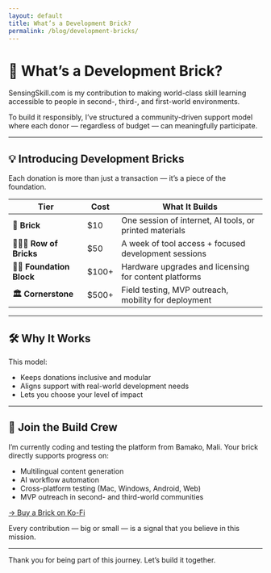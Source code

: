 ```yaml
---
layout: default
title: What’s a Development Brick?
permalink: /blog/development-bricks/
---
```


# 🧱 What’s a Development Brick?

SensingSkill.com is my contribution to making world-class skill learning accessible to people in second-, third-, and first-world environments.

To build it responsibly, I’ve structured a community-driven support model where each donor — regardless of budget — can meaningfully participate.

---

## 💡 Introducing Development Bricks

Each donation is more than just a transaction — it’s a piece of the foundation.

| Tier               | Cost      | What It Builds |
|--------------------|-----------|----------------|
| **🧱 Brick**        | $10       | One session of internet, AI tools, or printed materials |
| **🧱🧱🧱 Row of Bricks** | $50   | A week of tool access + focused development sessions |
| **🧱🔧 Foundation Block** | $100+ | Hardware upgrades and licensing for content platforms |
| **🏛️ Cornerstone** | $500+     | Field testing, MVP outreach, mobility for deployment |

---

## 🛠️ Why It Works

This model:
- Keeps donations inclusive and modular
- Aligns support with real-world development needs
- Lets you choose your level of impact

---

## 🤝 Join the Build Crew

I’m currently coding and testing the platform from Bamako, Mali. Your brick directly supports progress on:

- Multilingual content generation
- AI workflow automation
- Cross-platform testing (Mac, Windows, Android, Web)
- MVP outreach in second- and third-world communities

[→ Buy a Brick on Ko-Fi](https://ko-fi.com/mamadoukaba)

Every contribution — big or small — is a signal that you believe in this mission.

---

Thank you for being part of this journey. Let’s build it together.